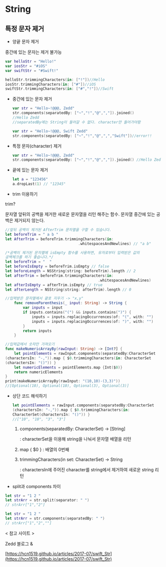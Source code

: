 # String

## 특정 문자 제거

- 양끝 문자 제거

중간에 있는 문자는 제거 불가능

```swift
var helloStr = "Hello!"
var iosStr = "#iOS"
var swiftStr = "#Swift!"

helloStr.trimmingCharacters(in: ["!"])//Hello
iosStr.trimmingCharacters(in: ["#"])//iOS
swiftStr.trimmingCharacters(in: ["#","!"])//Swift
```

- 중간에 있는 문자 제거

    ```swift
    var str = "Hello~!@@@, Zedd"
    str.components(separatedBy: ["~","!","@",","]).joined()
    //Hello Zedd
    //separatedBy에는 String이 들어갈 수 없다. character만 들어가야함
    ```

    ```swift
    var str = "Hello~!@@@, Swift Zedd"
    str.components(separatedBy: ["~","!","@",",","Swift"])//error!!
    ```

- 특정 문자(character) 제거

    ```swift
    var str = "Hello~!@@@, Zedd"
    str.components(separatedBy: ["~","!","@",","]).joined() //Hello Zedd
    ```

- 끝에 있는 문자 제거

    ```swift
    let a = "123456"
    a.dropLast(1) // "12345"
    ```

- trim 이용하기

trim?

문자열 앞뒤의 공백을 제거한 새로운 문자열을 리턴 해주는 함수. 문자열 중간에 있는 공백은 제거되지 않는다.

```swift
//앞뒤 공백이 제거된 AfterTrim 문자열을 구할 수 있습니다.
let beforeTrim = " a b "
let AfterTrim = beforeTrim.trimmingCharacters(in: 
                                 .whitespacesAndNewlines) // "a b"

/*공백이 제거된 문자열에 isEmpty 함수를 사용하면, 유저로부터 입력받은 값의
공백체크를 하기 좋습니다.*/
let beforeTrim = "  "
let beforeIsEmpty = beforeTrim.isEmpty // false
let beforeLength = NSString(string: beforeTrim).length // 2
let afterTrim = beforeTrim.trimmingCharacters(in: 
                                          .whitespacesAndNewlines)
let afterIsEmpty = afterTrim.isEmpty // true
let afterLength = NSString(string: afterTrim).length // 0

//입력받은 문자열에서 괄호 지우기 -> "x,y"
    func removeParenthesis(_ input: String) -> String {
        var inputs = input
        if inputs.contains("(") && inputs.contains(")") {
            inputs = inputs.replacingOccurrences(of: "(", with: "")
            inputs = inputs.replacingOccurrences(of: ")", with: "")
        }
        return inputs
    }

//입력값에서 숫자만 가져오기
func makeNumericArrayBy(rawInput: String) -> [Int?] {
    let pointElements = rawInput.components(separatedBy:CharacterSet
(charactersIn: "-,")).map { $0.trimmingCharacters(in: CharacterSet
(charactersIn: "()")) }
    let numericElements = pointElements.map {Int($0)}
    return numericElements
}
print(makeNumericArrayBy(rawInput: "(10,10)-(3,3)"))
//[Optional(10), Optional(10), Optional(3), Optional(3)]
```

- 상단 코드 해석하기

    ```swift
    let pointElements = rawInput.components(separatedBy:CharacterSet
    (charactersIn: "-,")).map { $0.trimmingCharacters(in:
    CharacterSet(charactersIn: "()")) }
    //["10", "10", "3", "3"]
    ```

    1. components(separatedBy: CharacterSet) → [String]

        : characterSet을 이용해 string을 나눠서 문자열 배열을 리턴

    2.  map { $0 } : 배열의 0번째

    3.  trimmingCharacters(in set: CharacterSet) → String

        : charactersIn에 주어진 character를 string에서 제거하여 새로운 string 리턴
        
        

- split과 components 차이

```swift
let str = "1 2 "
let strArr = str.split(separator: " ")
// strArr["1","2"]
```

```swift
let str = "1 2 "
let strArr = str.components(separatedBy: " ")
// strArr["1","2",""]
```



< 참고 사이트 >

Zedd 블로그 &

[https://hcn1519.github.io/articles/2017-07/swift_Str](https://hcn1519.github.io/articles/2017-07/swift_Str)